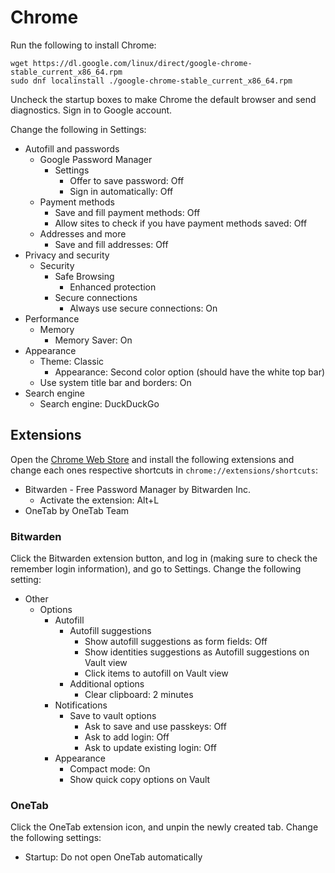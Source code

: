 # Chrome

Run the following to install Chrome:

```
wget https://dl.google.com/linux/direct/google-chrome-stable_current_x86_64.rpm
sudo dnf localinstall ./google-chrome-stable_current_x86_64.rpm
```

Uncheck the startup boxes to make Chrome the default browser and send diagnostics. Sign in to Google account.

Change the following in Settings:

- Autofill and passwords
  - Google Password Manager
    - Settings
      - Offer to save password: Off
      - Sign in automatically: Off
  - Payment methods
    - Save and fill payment methods: Off
    - Allow sites to check if you have payment methods saved: Off
  - Addresses and more
    - Save and fill addresses: Off
- Privacy and security
  - Security
    - Safe Browsing
      - Enhanced protection
    - Secure connections
      - Always use secure connections: On
- Performance
  - Memory
    - Memory Saver: On
- Appearance
  - Theme: Classic
    - Appearance: Second color option (should have the white top bar)
  - Use system title bar and borders: On
- Search engine
  - Search engine: DuckDuckGo

## Extensions

Open the [Chrome Web Store](https://chromewebstore.google.com/) and install the following extensions and change each ones respective shortcuts in `chrome://extensions/shortcuts`:

- Bitwarden - Free Password Manager by Bitwarden Inc.
  - Activate the extension: Alt+L
- OneTab by OneTab Team

### Bitwarden

Click the Bitwarden extension button, and log in (making sure to check the remember login information), and go to Settings. Change the following setting:

- Other
	- Options
		- Autofill
          - Autofill suggestions
            - Show autofill suggestions as form fields: Off
            - Show identities suggestions as Autofill suggestions on Vault view
            - Click items to autofill on Vault view
		  - Additional options
			- Clear clipboard: 2 minutes
        - Notifications
          - Save to vault options
            - Ask to save and use passkeys: Off
            - Ask to add login: Off
            - Ask to update existing login: Off
        - Appearance
          - Compact mode: On
          - Show quick copy options on Vault

### OneTab

Click the OneTab extension icon, and unpin the newly created tab. Change the following settings:

- Startup: Do not open OneTab automatically
